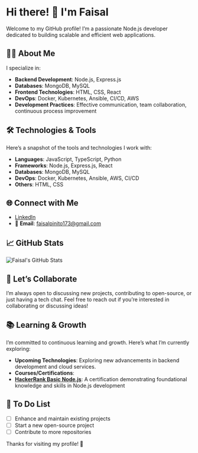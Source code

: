 # Hi there! 👋 I'm Faisal

Welcome to my GitHub profile! I’m a passionate Node.js developer dedicated to building scalable and efficient web applications. 

## 👨‍💻 About Me

I specialize in:

- **Backend Development**: Node.js, Express.js
- **Databases**: MongoDB, MySQL
- **Frontend Technologies**: HTML, CSS, React
- **DevOps**: Docker, Kubernetes, Ansible, CI/CD, AWS
- **Development Practices**: Effective communication, team collaboration, continuous process improvement

## 🛠 Technologies & Tools

Here’s a snapshot of the tools and technologies I work with:

- **Languages**: JavaScript, TypeScript, Python
- **Frameworks**: Node.js, Express.js, React
- **Databases**: MongoDB, MySQL
- **DevOps**: Docker, Kubernetes, Ansible, AWS, CI/CD
- **Others**: HTML, CSS

## 🌐 Connect with Me

- [LinkedIn](https://www.linkedin.com/in/faisal-pinitod-449679319/)
- 📧 **Email**: [faisalpinito173@gmail.com](mailto:faisalpinito173@gmail.com)

## 📈 GitHub Stats

![Faisal's GitHub Stats](https://github-readme-stats.vercel.app/api?username=CodeByFaisal26&show_icons=true&hide_title=true&count_private=true&hide=prs&theme=radical)


## 💬 Let’s Collaborate

I’m always open to discussing new projects, contributing to open-source, or just having a tech chat. Feel free to reach out if you’re interested in collaborating or discussing ideas!

## 📚 Learning & Growth

I’m committed to continuous learning and growth. Here’s what I’m currently exploring:

- **Upcoming Technologies**: Exploring new advancements in backend development and cloud services.
- **Courses/Certifications**:
 - **[HackerRank Basic Node.js](https://www.hackerrank.com/certificates/CD19E479CA59)**: A certification demonstrating foundational knowledge and skills in Node.js development

## 📌 To Do List

- [ ] Enhance and maintain existing projects
- [ ] Start a new open-source project
- [ ] Contribute to more repositories

Thanks for visiting my profile! 🚀

